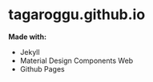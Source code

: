 # tagaroggu.github.io
**Made with:**
- Jekyll
- Material Design Components Web
- Github Pages
<!--- Love-->
